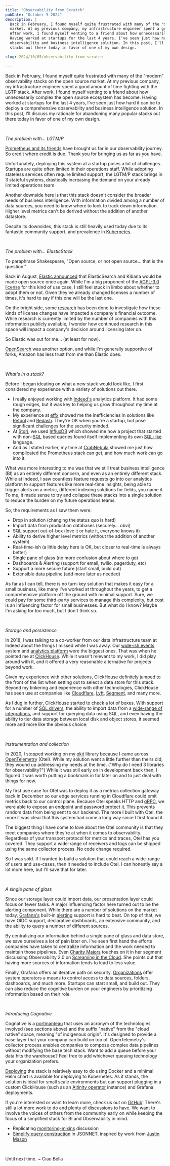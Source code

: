 ```yaml
---
title: "Observability from Scratch"
pubDate: "October 5 2024"
description: |
  Back in February, I found myself quite frustrated with many of the "modern" observability stacks on the open source
  market. At my previous company, my infrastructure engineer spent a good amount of time fighting with the LGTP stack.
  After work, I found myself venting to a friend about how unnecessarily complex the open source ecosystem has become.
  Having worked at startups for the last 4 years, I've seen just how hard it can be to deploy a comprehensive
  observability and business intelligence solution. In this post, I'll discuss my rationale for abandoning many popular
  stacks out there today in favor of one of my own design.

slug: 2024/10/05/observability-from-scratch

---
```


Back in February, I found myself quite frustrated with many of the "modern" observability stacks on the open source
market. At my previous company, my infrastructure engineer spent a good amount of time fighting with the LGTP stack.
After work, I found myself venting to a friend about how unnecessarily complex the open source ecosystem has become.
Having worked at startups for the last 4 years, I've seen just how hard it can be to deploy a comprehensive 
observability and business intelligence solution. In this post, I'll discuss my rationale for abandoning many popular 
stacks out there today in favor of one of my own design.

<br/>

_The problem with... LGTM/P_

[Prometheus and its friends][] have brought us far in our observability journey. So credit where credit is due. Thank 
you for bringing us as far as you have.

Unfortunately, deploying this system at a startup poses a lot of challenges. Startups are quite often limited in their
operations staff. While adopting stateless services often require limited support, the LGTM/P stack brings in 3 stateful
systems, drastically increasing the demand on your already limited operations team.

Another downside here is that this stack doesn't consider the broader needs of business intelligence. With information
divided among a number of data sources, you need to know where to look to track down information. Higher level metrics 
can't be derived without the addition of another datastore.

Despite its downsides, this stack is still heavily used today due to its fantastic community support, and prevalence in
[Kubernetes][].

[Prometheus and its friends]: https://grafana.com/go/webinar/getting-started-with-grafana-lgtm-stack/
[Kubernetes]: https://github.com/kubernetes-monitoring/kubernetes-mixin

<br/>

_The problem with... ElasticStack_

To paraphrase Shakespeare, "Open source, or not open source… that is the question."

Back in August, [Elastic announced][] that ElasticSearch and Kibana would be made open source once again. While I'm a
big proponent of the [AGPL-3.0 license][] for this kind of use case, I still feel stuck in limbo about whether to adopt
them or not. Given they've already changed licenses a number of times, it's hard to say if this one will be the last
one.

On the bright side, some [research][] has been done to investigate how these kinds of license changes have impacted a 
company's financial outcome. While research is currently limited by the number of companies with this information
publicly available, I wonder how continued research in this space will impact a company's decision around licensing 
later on.

So Elastic was out for me… (at least for now).

[OpenSearch][] was another option, and while I'm generally supportive of forks, Amazon has less trust from me than
Elastic does.

[Elastic announced]: https://ir.elastic.co/news/news-details/2024/Elastic-Announces-Open-Source-License-for-Elasticsearch-and-Kibana-Source-Code/default.aspx
[AGPL-3.0 license]: https://fossa.com/blog/open-source-software-licenses-101-agpl-license/
[research]: https://redmonk.com/rstephens/2024/08/26/software-licensing-changes-and-their-impact-on-financial-outcomes/
[OpenSearch]: https://opensearch.org/

<br/>

_What's in a stack?_

Before I began ideating on what a new stack would look like, I first considered my experience with a variety of
solutions out there.

- I really enjoyed working with [Indeed's][] analytics platform. It had some rough edges, but it was key to helping us
  grow throughout my time at the company.
- My experience at [effx][] showed me the inefficiencies in solutions like [Retool][] and [Redash][]. They're OK when
  you're a startup, but pose significant challenges for the security minded.
- At [Storj][], we used [InfluxDB][] which showed me how a project that started with non-[SQL][] based queries found
  itself implementing its own [SQL-like][] language.
- And as I stated earlier, my time at [CrabNebula][] showed me just how complicated the Prometheus stack can get, and
  how much work can go into it.
  
What was more interesting to me was that we still treat business intelligence (BI) as an entirely different concern, and
even as an entirely different stack. While at Indeed, I saw countless feature requests go into our analytics platform to
support features like more real-time insights, being able to trigger alerts on a metric, different indexing solutions
for fields, you name it. To me, it made sense to try and collapse these stacks into a single solution to reduce the
burden on my future operations teams.

So, the requirements as I saw them were:

- Drop in solution (changing the status quo is hard)
- Import data from production databases (securely… obvi)
- SQL support out-of-box (love it or hate it, everyone knows it)
- Ability to derive higher level metrics (without the addition of another system)
- Real-time-ish (a little delay here is OK, but closer to real-time is always better)
- Single pane of glass (no more confusion about where to go)
- Dashboards & Alerting (support for email, twilio, pagerduty, etc)
- Support a more secure future (start small, build out)
- Extensible data pipeline (add more later as needed)

As far as I can tell, there is no turn-key solution that makes it easy for a small business, like many I've worked at
throughout the years, to get a comprehensive platform off the ground with minimal support. Sure, we could pay for some
third-party services to manage this complexity, but cost is an influencing factor for small businesses. But what do I
know? Maybe I'm asking for too much, but I don't think so.

[Indeed's]: https://indeed.com/
[effx]: https://www.crunchbase.com/organization/effx
[Retool]: https://retool.com/
[Redash]: https://redash.io/
[Storj]: https://www.crunchbase.com/organization/storj
[InfluxDB]: https://www.influxdata.com/index/
[SQL]: https://en.wikipedia.org/wiki/SQL
[SQL-like]: https://docs.influxdata.com/influxdb/v1/query_language/
[CrabNebula]: https://www.crunchbase.com/organization/crabnebula

<br/>

_Storage and persistence_

In 2018, I was talking to a co-worker from our data infrastructure team at Indeed about the things I missed while I was
away. Our [wide-ish events][] system and [analytics platform][] were the biggest ones. That was when he pointed me at
[ClickHouse][]. While it wasn't relevant to my work, I did play around with it, and it offered a very reasonable 
alternative for projects beyond work.

Given my experience with other solutions, ClickHouse definitely jumped to the front of the list when setting out to 
select a data store for this stack. Beyond my tinkering and experience with other technologies, ClickHouse has seen use
at companies like [Cloudflare][], [Lyft][], [Segment][], and many more.

As I dug in further, ClickHouse started to check a lot of boxes. With support for a number of [SQL drivers][], the 
ability to import data from a [wide-range of integrations][], and support for querying data using SQL, and even having 
the ability to tier data storage between local disk and object stores, it seemed more and more like the obvious choice.

[wide-ish events]: https://www.youtube.com/watch?v=y0WC1cxLsfo
[analytics platform]: https://www.youtube.com/watch?v=LBDZFtqL-ck
[ClickHouse]: https://clickhouse.com/
[Cloudflare]: https://blog.cloudflare.com/http-analytics-for-6m-requests-per-second-using-clickhouse/
[Lyft]: https://eng.lyft.com/druid-deprecation-and-clickhouse-adoption-at-lyft-120af37651fd
[Segment]: https://segment.com/blog/modernizing-segments-clickhouse-olap-platform/
[SQL drivers]: https://clickhouse.com/docs/en/interfaces/overview
[wide-range of integrations]: https://clickhouse.com/docs/en/integrations

<br/>

_Instrumentation and collection_

In 2020, I stopped working on my [okit][] library because I came across [OpenTelemetry][] (Otel). While my solution went
a little further than theirs did, they wound up addressing my needs at the time. ("Why do I need 3 libraries for 
observability?") While it was still early on in development back then, I figured it was worth putting a bookmark in for
later on and to just deal with things for now.

My first use case for Otel was to deploy it as a metrics collection gateway back in December so our edge services
running in Cloudflare could emit metrics back to our control plane. Because Otel speaks HTTP and [gRPC][], we were able
to expose an endpoint and password protect it. This prevents random data from being sent to our backend. The more I 
built with Otel, the more it was clear that this system had come a long way since I first found it.

The biggest thing I have come to love about the Otel community is that they meet companies where they're at when it 
comes to observability. Regardless of your transport protocol for metrics and traces, Otel has you covered. They support
a wide-range of receivers and logs can be shipped using the same collector process. No code change required.

So I was sold. If I wanted to build a solution that could reach a wide-range of users and use-cases, then it needed to
include Otel. I can honestly say a lot more here, but I'll save that for later.

[okit]: https://code.pitz.tech/mya/okit
[OpenTelemetry]: https://opentelemetry.io/
[gRPC]: https://grpc.io/

<br/>

_A single pane of glass_

Since our storage layer could import data, our presentation layer could focus on fewer tasks. A major influencing factor
here turned out to be the alerting component. While there are a number of solutions on the market today, [Grafana's][] 
built-in [alerting][] support is hard to beat. On top of that, we have OIDC support, declarative dashboards, an
extensive community, and the ability to query a number of different sources.

By centralizing our information behind a single pane of glass and data store, we save ourselves a lot of pain later on.
I've seen first hand the efforts companies have taken to centralize information and the work needed to maintain those
pipelines. Even [Charity Majors][] touches on it in her segment discussing Observability 2.0 on 
[Screaming in the Cloud][]. She points out that having more sources of information tends to lead to less value.

Finally, Grafana offers an iterative path on security. [Organizations][] offer system operators a means to control 
access to data sources, folders, dashboards, and much more. Startups can start small, and build out. They can also 
reduce the cognitive burden on your engineers by prioritizing information based on their role.

[Grafana's]: https://grafana.com/
[alerting]: https://grafana.com/docs/grafana/latest/alerting/
[Charity Majors]: https://charity.wtf/
[Screaming in the Cloud]: https://www.lastweekinaws.com/podcast/screaming-in-the-cloud/shifting-from-observability-1-0-to-2-0-with-charity-majors/
[Organizations]: https://grafana.com/docs/grafana/latest/administration/organization-management/

<br/>

_Introducing Cognative_

Cognative is a [portmanteau][] that uses an acronym of the technologies involved (see sections above) and the suffix 
"native" from the "cloud native" space, meaning "of indigenous origin". It's designed to provide a base layer that your
company can build on top of. OpenTelemetry's collector process enables companies to compose complex data pipelines
without modifying the base tech stack. Want to add a queue before your data hits the warehouse? Feel free to add
whichever queuing technology your organization prefers.

[Deploying][] the stack is relatively easy to do using Docker and a minimal Helm chart is available for deploying to 
Kubernetes. As it stands, the solution is ideal for small scale environments but can support plugging in a custom 
ClickHouse (such as an [Altinity operator][] instance) and Grafana deployments.

If you're interested or want to learn more, check us out on [GitHub][]! There's still a lot more work to do and plenty
of discussions to have. We want to involve the voices of others from the community early on while keeping the focus of
a simplified stack for BI and Observability in mind.

- Replicating [monitoring-mixins][] discussion
- [Simplify query construction][] in JSONNET, inspired by work from [Justin Mason][]

[portmanteau]: https://www.merriam-webster.com/dictionary/portmanteau
[Deploying]: https://github.com/mjpitz/cognative/blob/main/docs/QUICKSTART.md
[Altinity operator]: https://github.com/Altinity/clickhouse-operator
[GitHub]: https://github.com/mjpitz/cognative
[monitoring-mixins]: https://github.com/mjpitz/cognative/discussions/48
[Simplify query construction]: https://github.com/mjpitz/cognative/pull/57
[Justin Mason]: https://github.com/JustinMason/opentelemetry-collector-exporter-client

<br/>

Until next time. ~ Ciao Bella

